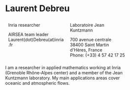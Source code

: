 <style>
* {
  box-sizing: border-box;
}

/* Create two equal columns that floats next to each other */
.column {
  float: left;
  width: 50%;
  padding: 10px;
}

/* Clear floats after the columns */
.row:after {
  content: "";
  display: table;
  clear: both;
}
</style>

# Laurent Debreu

<div class="row">
  <div class="column">
Inria researcher

AIRSEA team leader  
Laurent(dot)Debreu(at)inria.fr
  </div>
  <div class="column">
Laboratoire Jean Kuntzmann

700 avenue centrale  
38400 Saint Martin d'Hères, France  
Phone: (+33) 4 57 42 17 25
</div>
</div>
I am a researcher in applied mathematics working at Inria (Grenoble Rhône-Alpes center) and a member of the Jean Kuntzmann laboratory. My main applications areas cover oceanic and atmospheric flows.
